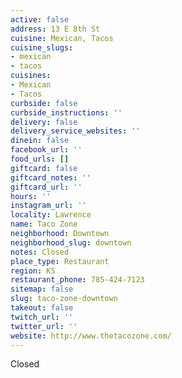 ```yaml
---
active: false
address: 13 E 8th St
cuisine: Mexican, Tacos
cuisine_slugs:
- mexican
- tacos
cuisines:
- Mexican
- Tacos
curbside: false
curbside_instructions: ''
delivery: false
delivery_service_websites: ''
dinein: false
facebook_url: ''
food_urls: []
giftcard: false
giftcard_notes: ''
giftcard_url: ''
hours: ''
instagram_url: ''
locality: Lawrence
name: Taco Zone
neighborhood: Downtown
neighborhood_slug: downtown
notes: Closed
place_type: Restaurant
region: KS
restaurant_phone: 785-424-7123
sitemap: false
slug: taco-zone-downtown
takeout: false
twitch_url: ''
twitter_url: ''
website: http://www.thetacozone.com/
---
```


Closed